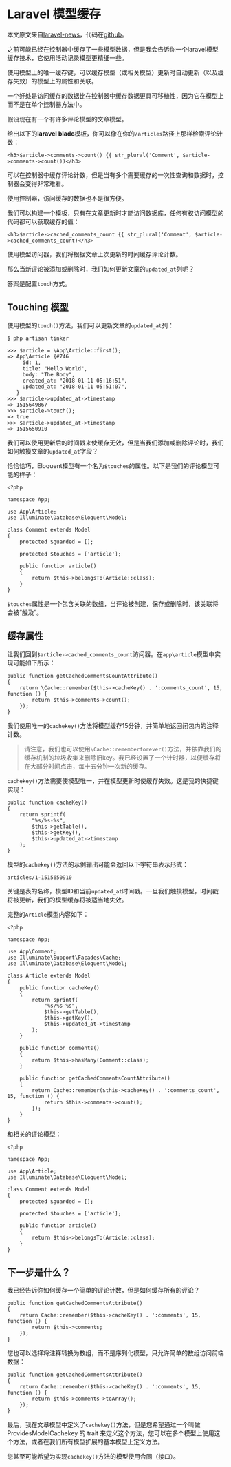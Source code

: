 # Laravel 模型缓存

本文原文来自[laravel-news](https://laravel-news.com/laravel-model-caching)，代码在[github](https://github.com/curder/laravel-model-caching)。

之前可能已经在控制器中缓存了一些模型数据，但是我会告诉你一个laravel模型缓存技术，它使用活动记录模型更精细一些。

使用模型上的唯一缓存键，可以缓存模型（或相关模型）更新时自动更新（以及缓存失效）的模型上的属性和关联。

一个好处是访问缓存的数据比在控制器中缓存数据更具可移植性，因为它在模型上而不是在单个控制器方法中。

假设现在有一个有许多评论模型的文章模型。

给出以下的**laravel blade**模板，你可以像在你的`/articles`路径上那样检索评论计数：

```
<h3>$article->comments->count() {{ str_plural('Comment', $article->comments->count())</h3>
```

可以在控制器中缓存评论计数，但是当有多个需要缓存的一次性查询和数据时，控制器会变得非常难看。

使用控制器，访问缓存的数据也不是很方便。

我们可以构建一个模板，只有在文章更新时才能访问数据库，任何有权访问模型的代码都可以获取缓存的值：

```
<h3>$article->cached_comments_count {{ str_plural('Comment', $article->cached_comments_count)</h3>
```

使用模型访问器，我们将根据文章上次更新的时间缓存评论计数。

那么当新评论被添加或删除时，我们如何更新文章的`updated_at`列呢？

答案是配置`touch`方式。

## Touching 模型

使用模型的`touch()`方法，我们可以更新文章的`updated_at`列：

```
$ php artisan tinker

>>> $article = \App\Article::first();
=> App\Article {#746
     id: 1,
     title: "Hello World",
     body: "The Body",
     created_at: "2018-01-11 05:16:51",
     updated_at: "2018-01-11 05:51:07",
   }
>>> $article->updated_at->timestamp
=> 1515649867
>>> $article->touch();
=> true
>>> $article->updated_at->timestamp
=> 1515650910
```

我们可以使用更新后的时间戳来使缓存无效，但是当我们添加或删除评论时，我们如何触摸文章的`updated_at`字段？

恰恰恰巧，Eloquent模型有一个名为`$touches`的属性。以下是我们的评论模型可能的样子：

```
<?php

namespace App;

use App\Article;
use Illuminate\Database\Eloquent\Model;

class Comment extends Model
{
    protected $guarded = [];

    protected $touches = ['article'];

    public function article()
    {
        return $this->belongsTo(Article::class);
    }
}
```

`$touches`属性是一个包含关联的数组，当评论被创建，保存或删除时，该关联将会被“触及”。

## 缓存属性

让我们回到`$article->cached_comments_count`访问器。在`app\article`模型中实现可能如下所示：

```
public function getCachedCommentsCountAttribute()
{
    return \Cache::remember($this->cacheKey() . ':comments_count', 15, function () {
        return $this->comments->count();
    });
}
```

我们使用唯一的`cachekey()`方法将模型缓存15分钟，并简单地返回闭包内的注释计数。

> 请注意，我们也可以使用`\Cache::rememberforever()`方法，并依靠我们的缓存机制的垃圾收集来删除旧key。我已经设置了一个计时器，以便缓存将在大部分时间点击，每十五分钟一次新的缓存。

`cachekey()`方法需要使模型唯一，并在模型更新时使缓存失效。这是我的快捷键实现：

```
public function cacheKey()
{
    return sprintf(
        "%s/%s-%s",
        $this->getTable(),
        $this->getKey(),
        $this->updated_at->timestamp
    );
}
```

模型的`cachekey()`方法的示例输出可能会返回以下字符串表示形式：

```
articles/1-1515650910
```

关键是表的名称，模型ID和当前`updated_at`时间戳。一旦我们触摸模型，时间戳将被更新，我们的模型缓存将被适当地失效。

完整的`Article`模型内容如下：

```
<?php

namespace App;

use App\Comment;
use Illuminate\Support\Facades\Cache;
use Illuminate\Database\Eloquent\Model;

class Article extends Model
{
    public function cacheKey()
    {
        return sprintf(
            "%s/%s-%s",
            $this->getTable(),
            $this->getKey(),
            $this->updated_at->timestamp
        );
    }

    public function comments()
    {
        return $this->hasMany(Comment::class);
    }

    public function getCachedCommentsCountAttribute()
    {
        return Cache::remember($this->cacheKey() . ':comments_count', 15, function () {
            return $this->comments->count();
        });
    }
}
```

和相关的评论模型：

```
<?php

namespace App;

use App\Article;
use Illuminate\Database\Eloquent\Model;

class Comment extends Model
{
    protected $guarded = [];

    protected $touches = ['article'];

    public function article()
    {
        return $this->belongsTo(Article::class);
    }
}
```

## 下一步是什么？

我已经告诉你如何缓存一个简单的评论计数，但是如何缓存所有的评论？

```
public function getCachedCommentsAttribute()
{
    return Cache::remember($this->cacheKey() . ':comments', 15, function () {
        return $this->comments;
    });
}
```
您也可以选择将注释转换为数组，而不是序列化模型，只允许简单的数组访问前端数据：

```
public function getCachedCommentsAttribute()
{
    return Cache::remember($this->cacheKey() . ':comments', 15, function () {
        return $this->comments->toArray();
    });
}
```

最后，我在文章模型中定义了`cachekey()`方法，但是您希望通过一个叫做 ProvidesModelCachekey 的 trait 来定义这个方法，您可以在多个模型上使用这个方法，或者在我们所有模型扩展的基本模型上定义方法。

您甚至可能希望为实现`cachekey()`方法的模型使用合同（接口）。